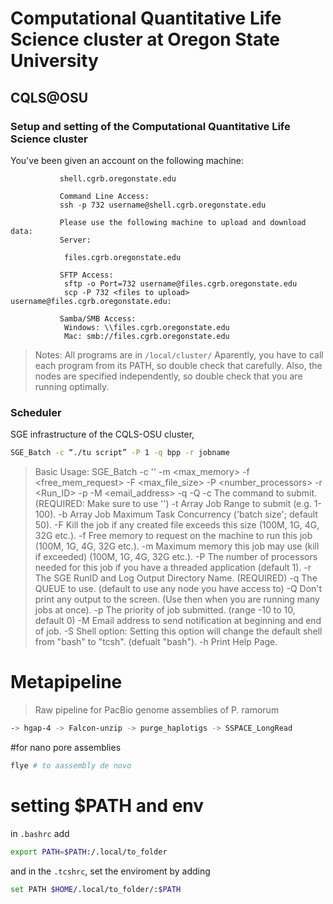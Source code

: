 # Computational Quantitative Life Science cluster at Oregon State University
## CQLS@OSU
### Setup and setting of the Computational Quantitative Life Science cluster

   You've been given an account on the following machine:

               shell.cgrb.oregonstate.edu

               Command Line Access:
               ssh -p 732 username@shell.cgrb.oregonstate.edu

               Please use the following machine to upload and download data:
               Server:

               	files.cgrb.oregonstate.edu

               SFTP Access:
               	sftp -o Port=732 username@files.cgrb.oregonstate.edu
               	scp -P 732 <files to upload> username@files.cgrb.oregonstate.edu:
               
               Samba/SMB Access:
               	Windows: \\files.cgrb.oregonstate.edu
               	Mac: smb://files.cgrb.oregonstate.edu
                  
                  
                  
> Notes:
> All programs are in `/local/cluster/`
> Aparently, you have to call each program from its PATH, so double check that carefully.
> Also, the nodes are specified independently, so double check that you are running optimally.


### Scheduler 
SGE infrastructure of the CQLS-OSU cluster, 
```bash
SGE_Batch -c “./tu script” -P 1 -q bpp -r jobname
```
>Basic Usage:
  SGE_Batch -c '<command>' -m <max_memory> -f <free_mem_request> -F <max_file_size> -P <number_processors> -r <Run_ID> -p <priority> -M <email_address> -q <queue> -Q
 -c	The command to submit. (REQUIRED: Make sure to use '')
 -t	Array Job Range to submit (e.g. 1-100).
 -b	Array Job Maximum Task Concurrency ('batch size'; default 50).
 -F	Kill the job if any created file exceeds this size (100M, 1G, 4G, 32G etc.).
 -f	Free memory to request on the machine to run this job (100M, 1G, 4G, 32G etc.).
 -m	Maximum memory this job may use (kill if exceeded) (100M, 1G, 4G, 32G etc.).
 -P	The number of processors needed for this job if you have a threaded application (default 1).
 -r	The SGE RunID and Log Output Directory Name. (REQUIRED)
 -q	The QUEUE to use. (default to use any node you have access to)
 -Q	Don't print any output to the screen. (Use then when you are running many jobs at once).
 -p	The priority of job submitted. (range -10 to 10, default 0)
 -M	Email address to send notification at beginning and end of job.
 -S	Shell option: Setting this option will change the default shell from "bash" to "tcsh". (defualt "bash").
 -h	Print Help Page.

   
# Metapipeline

> Raw pipeline for PacBio genome assemblies of P. ramorum
```bash
-> hgap-4 -> Falcon-unzip -> purge_haplotigs -> SSPACE_LongRead
```
#for nano pore assemblies 
```bash
flye # to aassembly de novo 
```


# setting $PATH and env

in `.bashrc` add 

```bash
export PATH=$PATH:/.local/to_folder
```
   
and in the `.tcshrc`, set the enviroment by adding
```bash
set PATH $HOME/.local/to_folder/:$PATH
```

